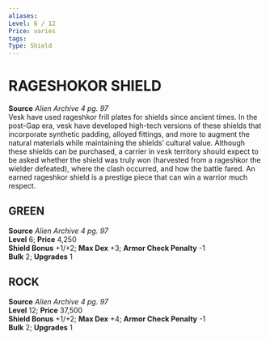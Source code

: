 ```yaml
---
aliases: 
Level: 6 / 12
Price: varies
tags: 
Type: Shield
---
```

# RAGESHOKOR SHIELD
**Source** _Alien Archive 4 pg. 97_  
Vesk have used rageshkor frill plates for shields since ancient times. In the post-Gap era, vesk have developed high-tech versions of these shields that incorporate synthetic padding, alloyed fittings, and more to augment the natural materials while maintaining the shields’ cultural value. Although these shields can be purchased, a carrier in vesk territory should expect to be asked whether the shield was truly won (harvested from a rageshkor the wielder defeated), where the clash occurred, and how the battle fared. An earned rageshkor shield is a prestige piece that can win a warrior much respect.

##  GREEN

**Source** _Alien Archive 4 pg. 97_  
**Level** 6; **Price** 4,250  
**Shield Bonus** +1/+2; **Max Dex** +3; **Armor Check Penalty** -1  
**Bulk** 2; **Upgrades** 1

##  ROCK

**Source** _Alien Archive 4 pg. 97_  
**Level** 12; **Price** 37,500  
**Shield Bonus** +1/+2; **Max Dex** +4; **Armor Check Penalty** -1  
**Bulk** 2; **Upgrades** 1